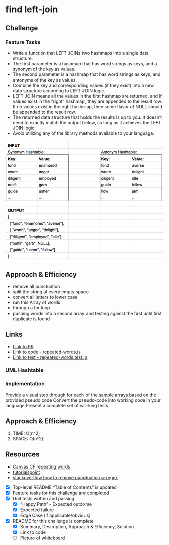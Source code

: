 # find left-join

## Challenge

### Feature Tasks

- Write a function that LEFT JOINs two hashmaps into a single data structure.
- The first parameter is a hashmap that has word strings as keys, and a synonym of the key as values.
- The second parameter is a hashmap that has word strings as keys, and antonyms of the key as values.
- Combine the key and corresponding values (if they exist) into a new data structure according to LEFT JOIN logic.
- LEFT JOIN means all the values in the first hashmap are returned, and if values exist in the “right” hashmap, they are appended to the result row. If no values exist in the right hashmap, then some flavor of NULL should be appended to the result row.
- The returned data structure that holds the results is up to you. It doesn’t need to exactly match the output below, so long as it achieves the LEFT JOIN logic.
- Avoid utilizing any of the library methods available to your language.

![](./dsa-33-io-table.png)

## Approach & Efficiency

- remove all punctuation
- split the string at every empty space
- convert all letters to lower case
- run this Array of words
- through a for loop
- pushing words into a second array and testing against the first until first duplicate is found

## Links

- [Link to PR](https://github.com/fizzo999/data-structures-and-algorithms/pull/39)
- [Link to code - repeated-words.js](./repeated-words.js)
- [Link to test - repeated-words.test.js](./__tests__/repeated-words.test.js)

### UML Hashtable

<!-- ![uml hashtable](./Hashtable.jpg) -->

### Implementation

Provide a visual step through for each of the sample arrays based on the provided pseudo code
Convert the pseudo-code into working code in your language
Present a complete set of working tests

## Approach & Efficiency

1. TIME: O(n^2)
1. SPACE: O(n^2)

## Resources

- [Canvas CF repeating words](https://canvas.instructure.com/courses/2677295/assignments/21185274)
- [tutorialspoint](https://www.tutorialspoint.com/finding-duplicate-words-in-a-string-javascript)
- [stackoverflow how to remove punctuation w regex](https://stackoverflow.com/questions/4328500/how-can-i-strip-all-punctuation-from-a-string-in-javascript-using-regex)

* [x] Top-level README “Table of Contents” is updated
* [x] Feature tasks for this challenge are completed
* [x] Unit tests written and passing
  - [x] “Happy Path” - Expected outcome
  - [x] Expected failure
  - [x] Edge Case (if applicable/obvious)
* [x] README for this challenge is complete
  - [x] Summary, Description, Approach & Efficiency, Solution
  - [x] Link to code
  - [ ] Picture of whiteboard

